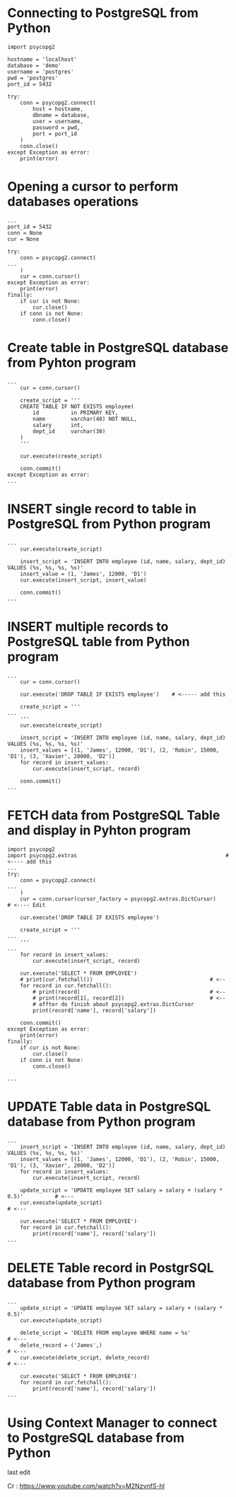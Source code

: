 # Connecting to PostgreSQL from Python

```
import psycopg2

hostname = 'localhost'
database = 'demo'
username = 'postgres'
pwd = 'postgres'
port_id = 5432

try:
    conn = psycopg2.connect(
        host = hostname,
        dbname = database,
        user = username,
        password = pwd,
        port = port_id
    )
    conn.close()
except Exception as error:
    print(error)
```

# Opening a cursor to perform databases operations

```
...
port_id = 5432
conn = None
cur = None

try:
    conn = psycopg2.connect(
...
    )
    cur = conn.cursor()
except Exception as error:
    print(error)
finally:
    if cur is not None:
        cur.close()
    if conn is not None:
        conn.close()

```

# Create table in PostgreSQL database from Pyhton program

```
...
    cur = conn.cursor()

    create_script = '''
    CREATE TABLE IF NOT EXISTS employee(
        id          in PRIMARY KEY,
        name        varchar(40) NOT NULL,
        salary      int,
        dept_id     varchar(30)
    )
    '''

    cur.execute(create_script)

    conn.commit()
except Exception as error:
...
```

# INSERT single record to table in PostgreSQL from Python program

```
...
    cur.execute(create_script)

    insert_script = 'INSERT INTO employee (id, name, salary, dept_id) VALUES (%s, %s, %s, %s)'
    insert_value = (1, 'James', 12000, 'D1')
    cur.execute(insert_script, insert_value)

    conn.commit()
...
```

# INSERT multiple records to PostgreSQL table from Python program

```
...
    cur = conn.cursor()

    cur.execute('DROP TABLE IF EXISTS employee')    # <----- add this

    create_script = '''
...
    '''
    cur.execute(create_script)

    insert_script = 'INSERT INTO employee (id, name, salary, dept_id) VALUES (%s, %s, %s, %s)'
    insert_values = [(1, 'James', 12000, 'D1'), (2, 'Robin', 15000, 'D1'), (3, 'Xavier', 20000, 'D2')]
    for record in insert_values:
        cur.execute(insert_script, record)

    conn.commit()
...
```

# FETCH data from PostgreSQL Table and display in Pyhton program

```
import psycopg2
import psycopg2.extras                                               # <---- add this
...
try:
    conn = psycopg2.connect(
...
    )
    cur = conn.cursor(cursor_factory = psycopg2.extras.DictCursor)      # <---- Edit

    cur.execute('DROP TABLE IF EXISTS employee')

    create_script = '''
...
    '''
...
    for record in insert_values:
        cur.execute(insert_script, record)

    cur.execute('SELECT * FROM EMPLOYEE')
    # print(cur.fetchall())                                     # <--
    for record in cur.fetchall():
        # print(record)                                         # <--
        # print(record[1], record[2])                           # <--
        # affter do finish about psycopg2.extras.DictCursor
        print(record['name'], record['salary'])

    conn.commit()
except Exception as error:
    print(error)
finally:
    if cur is not None:
        cur.close()
    if conn is not None:
        conn.close()

...
```

# UPDATE Table data in PostgreSQL database from Python program

```
...
    insert_script = 'INSERT INTO employee (id, name, salary, dept_id) VALUES (%s, %s, %s, %s)'
    insert_values = [(1, 'James', 12000, 'D1'), (2, 'Robin', 15000, 'D1'), (3, 'Xavier', 20000, 'D2')]
    for record in insert_values:
        cur.execute(insert_script, record)

    update_script = 'UPDATE employee SET salary = salary + (salary * 0.5)'          # <---
    cur.execute(update_script)                                                      # <---

    cur.execute('SELECT * FROM EMPLOYEE')
    for record in cur.fetchall():
        print(record['name'], record['salary'])
...
```

# DELETE Table record in PostgrSQL database from Python program

```
...
    update_script = 'UPDATE employee SET salary = salary + (salary * 0.5)'
    cur.execute(update_script)

    delete_script = 'DELETE FROM employee WHERE name = %s'                  # <---
    delete_record = ('James',)                                              # <---
    cur.execute(delete_script, delete_record)                               # <---

    cur.execute('SELECT * FROM EMPLOYEE')
    for record in cur.fetchall():
        print(record['name'], record['salary'])
...
```

# Using Context Manager to connect to PostgreSQL database from Python

last edit

Cr : https://www.youtube.com/watch?v=M2NzvnfS-hI
